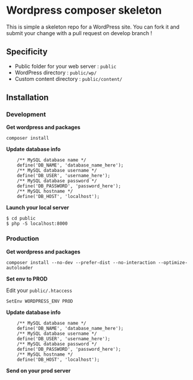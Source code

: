 # Wordpress composer skeleton

This is simple a skeleton repo for a WordPress site. You can fork it and submit your change with a pull request on develop branch !

## Specificity

* Public folder for your web server : `public`
* WordPress directory : `public/wp/`
* Custom content directory : `public/content/`

## Installation

### Development

**Get wordpress and packages**

```
composer install
```

**Update database info**

```
    /** MySQL database name */
    define('DB_NAME', 'database_name_here');
    /** MySQL database username */
    define('DB_USER', 'username_here');
    /** MySQL database password */
    define('DB_PASSWORD', 'password_here');
    /** MySQL hostname */
    define('DB_HOST', 'localhost');
``` 

**Launch your local server**

```
$ cd public
$ php -S localhost:8000
```

### Production

**Get wordpress and packages**

```
composer install --no-dev --prefer-dist --no-interaction --optimize-autoloader
```

**Set env to PROD**

Edit your `public/.htaccess`

```
SetEnv WORDPRESS_ENV PROD
```

**Update database info**

```
    /** MySQL database name */
    define('DB_NAME', 'database_name_here');
    /** MySQL database username */
    define('DB_USER', 'username_here');
    /** MySQL database password */
    define('DB_PASSWORD', 'password_here');
    /** MySQL hostname */
    define('DB_HOST', 'localhost');
``` 

**Send on your prod server**